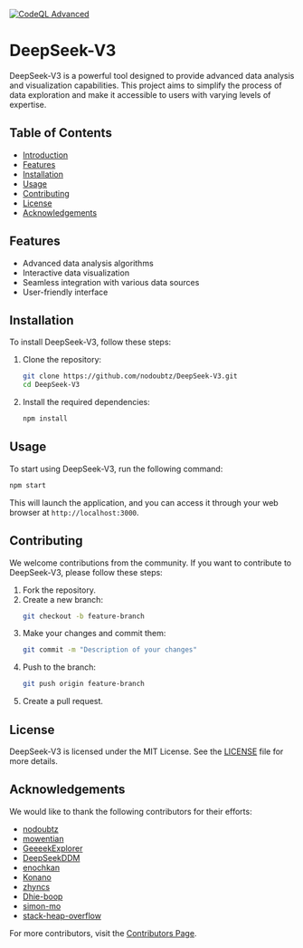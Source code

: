 [![CodeQL Advanced](https://github.com/nodoubtz/Nodoubtz-AI/actions/workflows/codeql.yml/badge.svg?branch=nodoubtz-patch-20)](https://github.com/nodoubtz/Nodoubtz-AI/actions/workflows/codeql.yml)

# DeepSeek-V3

DeepSeek-V3 is a powerful tool designed to provide advanced data analysis and visualization capabilities. This project aims to simplify the process of data exploration and make it accessible to users with varying levels of expertise.

## Table of Contents

- [Introduction](#introduction)
- [Features](#features)
- [Installation](#installation)
- [Usage](#usage)
- [Contributing](#contributing)
- [License](#license)
- [Acknowledgements](#acknowledgements)

## Features

- Advanced data analysis algorithms
- Interactive data visualization
- Seamless integration with various data sources
- User-friendly interface

## Installation

To install DeepSeek-V3, follow these steps:

1. Clone the repository:
    ```bash
    git clone https://github.com/nodoubtz/DeepSeek-V3.git
    cd DeepSeek-V3
    ```

2. Install the required dependencies:
    ```bash
    npm install
    ```

## Usage

To start using DeepSeek-V3, run the following command:
```bash
npm start
```
This will launch the application, and you can access it through your web browser at `http://localhost:3000`.

## Contributing

We welcome contributions from the community. If you want to contribute to DeepSeek-V3, please follow these steps:

1. Fork the repository.
2. Create a new branch:
    ```bash
    git checkout -b feature-branch
    ```
3. Make your changes and commit them:
    ```bash
    git commit -m "Description of your changes"
    ```
4. Push to the branch:
    ```bash
    git push origin feature-branch
    ```
5. Create a pull request.

## License

DeepSeek-V3 is licensed under the MIT License. See the [LICENSE](LICENSE) file for more details.

## Acknowledgements

We would like to thank the following contributors for their efforts:
- [nodoubtz](https://github.com/nodoubtz)
- [mowentian](https://github.com/mowentian)
- [GeeeekExplorer](https://github.com/GeeeekExplorer)
- [DeepSeekDDM](https://github.com/DeepSeekDDM)
- [enochkan](https://github.com/enochkan)
- [Konano](https://github.com/Konano)
- [zhyncs](https://github.com/zhyncs)
- [Dhie-boop](https://github.com/Dhie-boop)
- [simon-mo](https://github.com/simon-mo)
- [stack-heap-overflow](https://github.com/stack-heap-overflow)

For more contributors, visit the [Contributors Page](https://github.com/nodoubtz/DeepSeek-V3/graphs/contributors).
